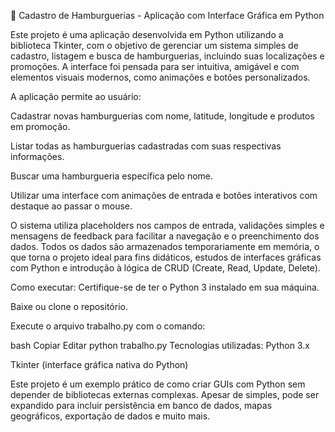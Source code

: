 🍔 Cadastro de Hamburguerias - Aplicação com Interface Gráfica em Python

Este projeto é uma aplicação desenvolvida em Python utilizando a biblioteca Tkinter, com o objetivo de gerenciar um sistema simples de cadastro, listagem e busca de hamburguerias, incluindo suas localizações e promoções. A interface foi pensada para ser intuitiva, amigável e com elementos visuais modernos, como animações e botões personalizados.

A aplicação permite ao usuário:

Cadastrar novas hamburguerias com nome, latitude, longitude e produtos em promoção.

Listar todas as hamburguerias cadastradas com suas respectivas informações.

Buscar uma hamburgueria específica pelo nome.

Utilizar uma interface com animações de entrada e botões interativos com destaque ao passar o mouse.

O sistema utiliza placeholders nos campos de entrada, validações simples e mensagens de feedback para facilitar a navegação e o preenchimento dos dados. Todos os dados são armazenados temporariamente em memória, o que torna o projeto ideal para fins didáticos, estudos de interfaces gráficas com Python e introdução à lógica de CRUD (Create, Read, Update, Delete).

Como executar:
Certifique-se de ter o Python 3 instalado em sua máquina.

Baixe ou clone o repositório.

Execute o arquivo trabalho.py com o comando:

bash
Copiar
Editar
python trabalho.py
Tecnologias utilizadas:
Python 3.x

Tkinter (interface gráfica nativa do Python)

Este projeto é um exemplo prático de como criar GUIs com Python sem depender de bibliotecas externas complexas. Apesar de simples, pode ser expandido para incluir persistência em banco de dados, mapas geográficos, exportação de dados e muito mais.

